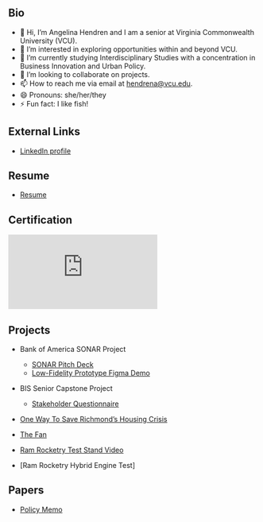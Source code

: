 ## Bio
- 👋 Hi, I’m Angelina Hendren and I am a senior at Virginia Commonwealth University (VCU).
- 👀 I’m interested in exploring opportunities within and beyond VCU.
- 🌱 I’m currently studying Interdisciplinary Studies with a concentration in Business Innovation and Urban Policy.
- 💞️ I’m looking to collaborate on projects.
- 📫 How to reach me via email at hendrena@vcu.edu.
- 😄 Pronouns: she/her/they
- ⚡ Fun fact: I like fish!

<!---
hendrena/hendrena is a ✨ special ✨ repository because its `README.md` (this file) appears on your GitHub profile.
You can click the Preview link to take a look at your changes.
--->
## External Links
- [LinkedIn profile](https://linkedin.com/in/angelina-hendren-600990221/)

## Resume
- [Resume](https://docs.google.com/document/d/1rr3UOYaCRloW4LKdanJd8W7zvIdra_pt4NBt2YPu-hc/preview)


## Certification

<embed src="https://github.com/hendrena/hendrena.github.io/blob/main/CertificateOfCompletion_Excel%20Essential%20Training%20Microsoft%20365%202018.pdf" type="application/pdf">


## Projects
- Bank of America SONAR Project
    + [SONAR Pitch Deck](https://www.canva.com/design/DAGiG_fzV78/RtJgbhlNEQdJgSvssQrrxQ/view?utm_content=DAGiG_fzV78&utm_campaign=designshare&utm_medium=link2&utm_source=uniquelinks&utlId=h66bf2c96e9)
    + [Low-Fidelity Prototype Figma Demo](https://www.figma.com/proto/fvUT6xxKoj85bTSZZ9zs6p/SONAR-WIREFRAME?node-id=2-3&p=f&t=QoymYs54BjSlaRTL-1&scaling=scale-down&content-scaling=fixed&page-id=0%3A1&starting-point-node-id=32%3A2&show-proto-sidebar=1)

- BIS Senior Capstone Project
    + [Stakeholder Questionnaire](https://docs.google.com/forms/d/16c9q1oq0BiFJUO2lDfFy4wB4tgBZ781SL1SmuA4JExA/preview)

- [One Way To Save Richmond’s Housing Crisis](https://www.canva.com/design/DAGBrkBQdTc/QC3oBT8Ar5vvzezjiSjaQg/view?utm_content=DAGBrkBQdTc&utm_campaign=designshare&utm_medium=link2&utm_source=uniquelinks&utlId=hf0cdb60f0f)

- [The Fan](https://www.canva.com/design/DAGCfm5s958/goza_H4hFk6cTEWotIiT7w/view?utm_content=DAGCfm5s958&utm_campaign=designshare&utm_medium=link2&utm_source=uniquelinks&utlId=h1a35f31fe4)

- [Ram Rocketry Test Stand Video](https://www.canva.com/design/DAGdbYPWEN8/7T3PCVF9gslGCSRJUr787Q/watch?utm_content=DAGdbYPWEN8&utm_campaign=designshare&utm_medium=link2&utm_source=uniquelinks&utlId=hd571a8dd99)

- [Ram Rocketry Hybrid Engine Test]
  
## Papers
- [Policy Memo](https://docs.google.com/document/d/1_RT3exGsPpzhGaGxdEGyKjyVnm0lcl05DT_3-amO3hE/edit?tab=t.0)
